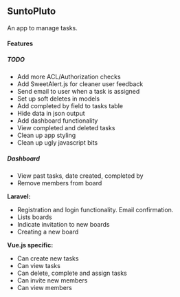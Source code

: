 ## SuntoPluto

An app to manage tasks.

#### Features

##### TODO

* Add more ACL/Authorization checks
* Add SweetAlert.js for cleaner user feedback
* Send email to user when a task is assigned
* Set up soft deletes in models
* Add completed by field to tasks table
* Hide data in json output
* Add dashboard functionality
* View completed and deleted tasks
* Clean up app styling
* Clean up ugly javascript bits

##### Dashboard

* View past tasks, date created, completed by
* Remove members from board

**Laravel:**

 * Registration and login functionality. Email confirmation.
 * Lists boards
 * Indicate invitation to new boards
 * Creating a new board


 **Vue.js specific:**

* Can create new tasks
* Can view tasks
* Can delete, complete and assign tasks
* Can invite new members
* Can view members

